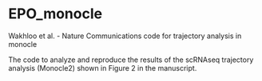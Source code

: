 # EPO_monocle
Wakhloo et al. - Nature Communications code for trajectory analysis in monocle

The code to analyze and reproduce the results of the scRNAseq trajectory analysis (Monocle2) shown in Figure 2 in the manuscript.
